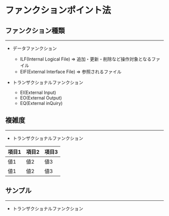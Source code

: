 # ファンクションポイント法



## ファンクション種類
---
* データファンクション
  * ILF(Internal Logical File) ⇒ 追加・更新・削除など操作対象となるファイル
  * EIF(External Interface File) ⇒ 参照されるファイル

* トランザクショナルファンクション
  * EI(External Input) 
  * EO(External Output) 
  * EQ(External inQuiry) 

## 複雑度
---
* トランザクショナルファンクション  
  

| 項目1 | 項目2 | 項目3 |
| ---- | --- | --- |
| 値1 | 値2 | 値3 |
| 値1 | 値2 | 値3 |

## サンプル
---
* トランザクショナルファンクション 